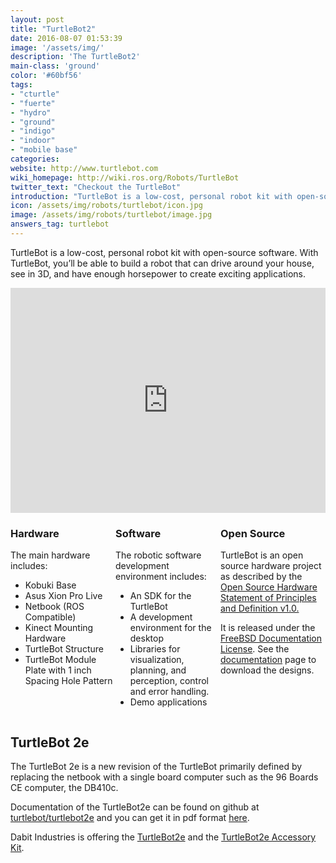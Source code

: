 ```yaml
---
layout: post
title: "TurtleBot2"
date: 2016-08-07 01:53:39
image: '/assets/img/'
description: 'The TurtleBot2'
main-class: 'ground'
color: '#60bf56'
tags:
- "cturtle"
- "fuerte"
- "hydro"
- "ground"
- "indigo"
- "indoor"
- "mobile base"
categories:
website: http://www.turtlebot.com
wiki_homepage: http://wiki.ros.org/Robots/TurtleBot
twitter_text: "Checkout the TurtleBot"
introduction: "TurtleBot is a low-cost, personal robot kit with open-source software"
icon: /assets/img/robots/turtlebot/icon.jpg
image: /assets/img/robots/turtlebot/image.jpg
answers_tag: turtlebot
---
```


TurtleBot is a low-cost, personal robot kit with open-source software. With TurtleBot, you’ll be able to build a robot that can drive around your house, see in 3D, and have enough horsepower to create exciting applications.

<iframe width="100%" height="360" src="https://www.youtube.com/embed/MOEjL8JDvd0?rel=0" frameborder="0" allowfullscreen></iframe>



<div class="container" style="display:flex; width:100%;">
<div id="hardware" class="column-left" style="flex: 1;">
<h3>Hardware</h3>
<p>The main hardware includes:</p>
<ul>
<li>Kobuki Base</li>
<li>Asus Xion Pro Live</li>
<li>Netbook (ROS Compatible)</li>
<li>Kinect Mounting Hardware</li>
<li>TurtleBot Structure</li>
<li>TurtleBot Module Plate with 1 inch Spacing Hole Pattern</li>
</ul>
</div>
<div id="software" class="column-center" style="flex: 1;">
<h3>Software</h3>
<p>The robotic software development environment includes:</p>
<ul>
<li>An SDK for the TurtleBot</li>
<li>A development environment for the desktop</li>
<li>Libraries for visualization, planning, and perception, control and error handling.</li>
<li>Demo applications</li>
</ul>
</div>
<div id="opensource" class="column-right" style="flex: 1;">
<h3>Open Source</h3>
<p>TurtleBot is an open source hardware project as described by the <a href="http://freedomdefined.org/OSHW">Open Source Hardware Statement of Principles and Definition v1.0.</a></p>
<p>It is released under the <a href="http://www.freebsd.org/copyright/freebsd-doc-license.html">FreeBSD Documentation License</a>.  See the <a href="{{site.baseurl}}/build">documentation</a> page to download the designs. </p>
<p><br /><img src="{{ site.baseurl }}/assets/img/robots/turtlebot/open_hardware.png" alt="" /></p>
</div>
</div>



## TurtleBot 2e

The TurtleBot 2e is a new revision of the TurtleBot primarily defined by replacing the netbook with a single board computer
such as the 96 Boards CE computer, the DB410c.

Documentation of the TurtleBot2e can be found on github at [turtlebot/turtlebot2e]( https://github.com/turtlebot/turtlebot2e) and you can get it in pdf format [here](https://github.com/turtlebot/turtlebot2e/releases/download/0.0.1/turtlebot2e.pdf).

Dabit Industries is offering the [TurtleBot2e](http://dabit.industries/collections/frontpage/products/turtlebot-2e) and the [TurtleBot2e Accessory Kit](http://dabit.industries/products/turtlebot-2e-sbc-accessories-kit).
